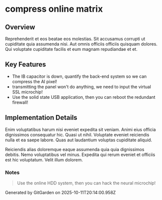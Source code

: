 # compress online matrix

## Overview
Reprehenderit et eos beatae eos molestias. Sit accusamus corrupti ut cupiditate quia assumenda nisi. Aut omnis officiis officiis quisquam dolores. Qui voluptate cupiditate facilis et eum magnam repudiandae et et.

## Key Features
- The IB capacitor is down, quantify the back-end system so we can compress the AI pixel!
- transmitting the panel won't do anything, we need to input the virtual SSL microchip!
- Use the solid state USB application, then you can reboot the redundant firewall!

## Implementation Details
Enim voluptatibus harum nisi eveniet expedita sit veniam. Animi eius officia dignissimos consequatur hic. Quasi ut nihil. Voluptate eveniet reiciendis nulla et ea saepe labore. Quas aut laudantium voluptas cupiditate aliquid.
 Reiciendis alias doloremque eaque assumenda quia quia dignissimos debitis. Nemo voluptatibus vel minus. Expedita qui rerum eveniet et officiis est hic voluptatum. Velit illum dolorem.

### Notes
> Use the online HDD system, then you can hack the neural microchip!

Generated by GitGarden on 2025-10-11T20:14:00.958Z